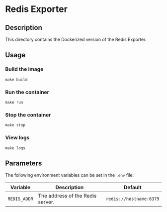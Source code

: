 # Redis Exporter

## Description

This directory contains the Dockerized version of the Redis Exporter.

## Usage

### Build the image

```
make build
```

### Run the container

```
make run
```

### Stop the container

```
make stop
```

### View logs

```
make logs
```

## Parameters

The following environment variables can be set in the `.env` file:

| Variable | Description | Default |
|----------|-------------|---------|
| `REDIS_ADDR` | The address of the Redis server. | `redis://hostname:6379` |
